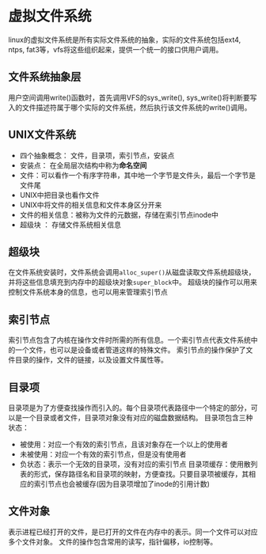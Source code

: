 # 虚拟文件系统
linux的虚拟文件系统是所有实际文件系统的抽象，实际的文件系统包括ext4, ntps, fat3等，vfs将这些组织起来，提供一个统一的接口供用户调用。

## 文件系统抽象层
用户空间调用write()函数时，首先调用VFS的sys_write(), sys_write()将判断要写入的文件描述符属于哪个实际的文件系统，然后执行该文件系统的write()调用。

## UNIX文件系统
+ 四个抽象概念： 文件，目录项，索引节点，安装点
+ 安装点： 在全局层次结构中称为**命名空间**
+ 文件：可以看作一个有序字符串，其中地一个字节是文件头，最后一个字节是文件尾
+ UNIX中把目录也看作文件
+ UNIX中将文件的相关信息和文件本身区分开来
+ 文件的相关信息：被称为文件的元数据，存储在索引节点inode中
+ 超级块 ： 存储文件系统相关信息

## 超级块
在文件系统安装时，文件系统会调用```alloc_super()```从磁盘读取文件系统超级块，并将这些信息填充到内存中的超级块对象```super_block```中。
超级块的操作可以用来控制文件系统本身的信息，也可以用来管理索引节点

## 索引节点
索引节点包含了内核在操作文件时所需的所有信息。一个索引节点代表文件系统中的一个文件，也可以是设备或者管道这样的特殊文件。
索引节点的操作保护了文件目录的操作，文件的链接，以及设置文件属性等。

## 目录项
目录项是为了方便查找操作而引入的。每个目录项代表路径中一个特定的部分，可以是一个目录或者文件，目录项对象没有对应的磁盘数据结构。
目录项包含三种状态：
+ 被使用：对应一个有效的索引节点，且该对象存在一个以上的使用者
+ 未被使用：对应一个有效的索引节点，但是没有使用者
+ 负状态：表示一个无效的目录项，没有对应的索引节点
目录项缓存：使用散列表的形式，保存路径名和目录项的映射，方便查找。只要目录项被缓存，其相应的索引节点也会被缓存(因为目录项增加了inode的引用计数)

## 文件对象
表示进程已经打开的文件，是已打开的文件在内存中的表示。同一个文件可以对应多个文件对象。
文件的操作包含常用的读写，指针偏移，io控制等。



